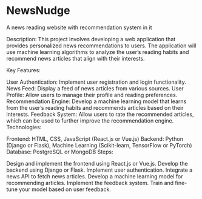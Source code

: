 # NewsNudge
A news reading website with recommendation system in it

Description: This project involves developing a web application that provides personalized news recommendations to users. The application will use machine learning algorithms to analyze the user’s reading habits and recommend news articles that align with their interests.

Key Features:

User Authentication: Implement user registration and login functionality.
News Feed: Display a feed of news articles from various sources.
User Profile: Allow users to manage their profile and reading preferences.
Recommendation Engine: Develop a machine learning model that learns from the user’s reading habits and recommends articles based on their interests.
Feedback System: Allow users to rate the recommended articles, which can be used to further improve the recommendation engine.
Technologies:

Frontend: HTML, CSS, JavaScript (React.js or Vue.js)
Backend: Python (Django or Flask), Machine Learning (Scikit-learn, TensorFlow or PyTorch)
Database: PostgreSQL or MongoDB
Steps:

Design and implement the frontend using React.js or Vue.js.
Develop the backend using Django or Flask.
Implement user authentication.
Integrate a news API to fetch news articles.
Develop a machine learning model for recommending articles.
Implement the feedback system.
Train and fine-tune your model based on user feedback.















